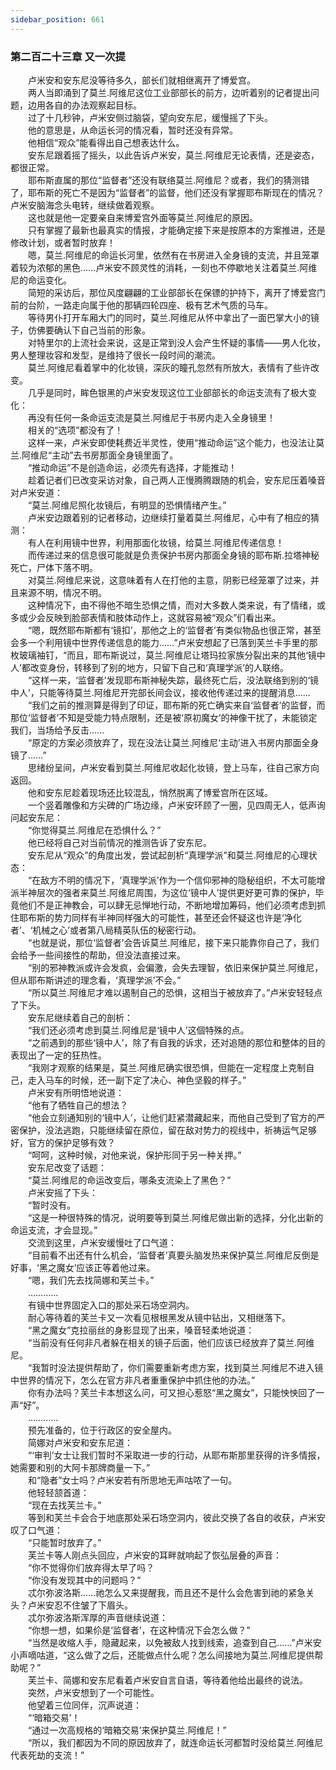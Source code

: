 ```yaml
---
sidebar_position: 661
---
```

### 第二百二十三章 又一次提  


　　卢米安和安东尼没等待多久，部长们就相继离开了博爱宫。  
　　两人当即涌到了莫兰.阿维尼这位工业部部长的前方，边听着别的记者提出问题，边用各自的办法观察起目标。  
　　过了十几秒钟，卢米安侧过脑袋，望向安东尼，缓慢摇了下头。  
　　他的意思是，从命运长河的情况看，暂时还没有异常。  
　　他相信“观众”能看得出自己想表达什么。  
　　安东尼跟着摇了摇头，以此告诉卢米安，莫兰.阿维尼无论表情，还是姿态，都很正常。  
　　耶布斯直属的那位“监督者”还没有联络莫兰.阿维尼？或者，我们的猜测错了，耶布斯的死亡不是因为“监督者”的监督，他们还没有掌握耶布斯现在的情况？卢米安脑海念头电转，继续做着观察。  
　　这也就是他一定要亲自来博爱宫外面等莫兰.阿维尼的原因。  
　　只有掌握了最新也最真实的情报，才能确定接下来是按原本的方案推进，还是修改计划，或者暂时放弃！  
　　嗯，莫兰.阿维尼的命运长河里，依然有在书房进入全身镜的支流，并且笼罩着较为浓郁的黑色……卢米安不顾灵性的消耗，一刻也不停歇地关注着莫兰.阿维尼的命运变化。  
　　简短的采访后，那位风度翩翩的工业部部长在保镖的护持下，离开了博爱宫门前的台阶，一路走向属于他的那辆四轮四座、极有艺术气质的马车。  
　　等待男仆打开车厢大门的同时，莫兰.阿维尼从怀中拿出了一面巴掌大小的镜子，仿佛要确认下自己当前的形象。  
　　对特里尔的上流社会来说，这是正常到没人会产生怀疑的事情——男人化妆，男人整理妆容和发型，是维持了很长一段时间的潮流。  
　　莫兰.阿维尼看着掌中的化妆镜，深灰的瞳孔忽然有所放大，表情有了些许改变。  
　　几乎是同时，眸色银黑的卢米安发现这位工业部部长的命运支流有了极大变化：  
　　再没有任何一条命运支流是莫兰.阿维尼于书房内走入全身镜里！  
　　相关的“选项”都没有了！  
　　这样一来，卢米安即使耗费近半灵性，使用“推动命运”这个能力，也没法让莫兰.阿维尼“主动”去书房那面全身镜里面了。  
　　“推动命运”不是创造命运，必须先有选择，才能推动！  
　　趁着记者们已改变采访对象，自己两人正慢腾腾跟随的机会，安东尼压着嗓音对卢米安道：  
　　“莫兰.阿维尼照化妆镜后，有明显的恐惧情绪产生。”  
　　卢米安边跟着别的记者移动，边继续打量着莫兰.阿维尼，心中有了相应的猜测：  
　　有人在利用镜中世界，利用那面化妆镜，给莫兰.阿维尼传递信息！  
　　而传递过来的信息很可能就是负责保护书房内那面全身镜的耶布斯.拉塔神秘死亡，尸体下落不明。  
　　对莫兰.阿维尼来说，这意味着有人在打他的主意，阴影已经笼罩了过来，并且来源不明，情况不明。  
　　这种情况下，由不得他不暗生恐惧之情，而对大多数人类来说，有了情绪，或多或少会反映到脸部表情和肢体动作上，这就容易被“观众”们看出来。  
　　“嗯，既然耶布斯都有‘镜扣’，那他之上的‘监督者’有类似物品也很正常，甚至会多一个利用镜中世界传递信息的能力……”卢米安想起了已落到芙兰卡手里的那枚玻璃袖钉，“而且，耶布斯说过，莫兰.阿维尼让塔玛拉家族分裂出来的其他‘镜中人’都改变身份，转移到了别的地方，只留下自己和‘真理学派’的人联络。  
　　“这样一来，‘监督者’发现耶布斯神秘失踪，最终死亡后，没法联络到别的‘镜中人’，只能等待莫兰.阿维尼开完部长间会议，接收他传递过来的提醒消息……  
　　“我们之前的推测算是得到了印证，耶布斯的死亡确实来自‘监督者’的监督，而那位‘监督者’不知是受能力特点限制，还是被‘原初魔女’的神像干扰了，未能锁定我们，当场给予反击……  
　　“原定的方案必须放弃了，现在没法让莫兰.阿维尼‘主动’进入书房内那面全身镜了……”  
　　思绪纷呈间，卢米安看到莫兰.阿维尼收起化妆镜，登上马车，往自己家方向返回。  
　　他和安东尼趁着现场还比较混乱，悄然脱离了博爱宫所在区域。  
　　一个竖着雕像和方尖碑的广场边缘，卢米安环顾了一圈，见四周无人，低声询问起安东尼：  
　　“你觉得莫兰.阿维尼在恐惧什么？”  
　　他已经将自己对当前情况的推测告诉了安东尼。  
　　安东尼从“观众”的角度出发，尝试起剖析“真理学派”和莫兰.阿维尼的心理状态：  
　　“在敌方不明的情况下，‘真理学派’作为一个信仰邪神的隐秘组织，不太可能增派半神层次的强者来莫兰.阿维尼周围，为这位‘镜中人’提供更好更可靠的保护，毕竟他们不是正神教会，可以肆无忌惮地行动，不断地增加筹码，他们必须考虑到抓住耶布斯的势力同样有半神同样强大的可能性，甚至还会怀疑这也许是‘净化者’、‘机械之心’或者第八局精英队伍的秘密行动。  
　　“也就是说，那位‘监督者’会告诉莫兰.阿维尼，接下来只能靠你自己了，我们会给予一些间接性的帮助，但没法直接过来。  
　　“别的邪神教派或许会发疯，会偏激，会失去理智，依旧来保护莫兰.阿维尼，但从耶布斯讲述的理念看，‘真理学派’不会。”  
　　“所以莫兰.阿维尼才难以遏制自己的恐惧，这相当于被放弃了。”卢米安轻轻点了下头。  
　　安东尼继续着自己的剖析：  
　　“我们还必须考虑到莫兰.阿维尼是‘镜中人’这個特殊的点。  
　　“之前遇到的那些‘镜中人’，除了有自我的诉求，还对追随的那位和整体的目的表现出了一定的狂热性。  
　　“我刚才观察的结果是，莫兰.阿维尼确实很恐惧，但能在一定程度上克制自己，走入马车的时候，还一副下定了决心、神色坚毅的样子。”  
　　卢米安有所明悟地说道：  
　　“他有了牺牲自己的想法？  
　　“他会立刻通知别的‘镜中人’，让他们赶紧潜藏起来，而他自己受到了官方的严密保护，没法逃跑，只能继续留在原位，留在敌对势力的视线中，祈祷运气足够好，官方的保护足够有效？  
　　“呵呵，这种时候，对他来说，保护形同于另一种关押。”  
　　安东尼改变了话题：  
　　“莫兰.阿维尼的命运改变后，哪条支流染上了黑色？”  
　　卢米安摇了下头：  
　　“暂时没有。  
　　“这是一种很特殊的情况，说明要等到莫兰.阿维尼做出新的选择，分化出新的命运支流，才会显现。”  
　　交流到这里，卢米安缓慢吐了口气道：  
　　“目前看不出还有什么机会，‘监督者’真要头脑发热来保护莫兰.阿维尼反倒是好事，‘黑之魔女’应该正等着他过来。  
　　“嗯，我们先去找简娜和芙兰卡。”  
　　…………  
　　有镜中世界固定入口的那处采石场空洞内。  
　　耐心等待着的芙兰卡又一次看见根根黑发从镜中钻出，又相继落下。  
　　“黑之魔女”克拉丽丝的身影显现了出来，嗓音轻柔地说道：  
　　“当前没有任何非凡者躲在相关的镜子后面，他们应该已经放弃了莫兰.阿维尼。  
　　“我暂时没法提供帮助了，你们需要重新考虑方案，找到莫兰.阿维尼不进入镜中世界的情况下，怎么在官方非凡者重重保护中抓住他的办法。”  
　　你有办法吗？芙兰卡本想这么问，可又担心惹怒“黑之魔女”，只能怏怏回了一声“好”。  
　　…………  
　　预先准备的，位于行政区的安全屋内。  
　　简娜对卢米安和安东尼道：  
　　“‘审判’女士让我们暂时不采取进一步的行动，从耶布斯那里获得的许多情报，她需要和别的大阿卡那牌商量一下。”  
　　和“隐者”女士吗？卢米安若有所思地无声咕哝了一句。  
　　他轻轻颔首道：  
　　“现在去找芙兰卡。”  
　　等到和芙兰卡会合于地底那处采石场空洞内，彼此交换了各自的收获，卢米安叹了口气道：  
　　“只能暂时放弃了。”  
　　芙兰卡等人刚点头回应，卢米安的耳畔就响起了恢弘层叠的声音：  
　　“你不觉得你们放弃得太早了吗？  
　　“你没有发现其中的问题吗？”  
　　忒尔弥波洛斯……祂怎么又来提醒我，而且还不是什么会危害到祂的紧急关头？卢米安忍不住皱了下眉头。  
　　忒尔弥波洛斯浑厚的声音继续说道：  
　　“你想一想，如果伱是‘监督者’，在这种情况下会怎么做？”  
　　“当然是收缩人手，隐藏起来，以免被敌人找到线索，追查到自己……”卢米安小声嘀咕道，“这么做了之后，还能做点什么呢？怎么间接地为莫兰.阿维尼提供帮助呢？”  
　　芙兰卡、简娜和安东尼看着卢米安自言自语，等待着他给出最终的说法。  
　　突然，卢米安想到了一个可能性。  
　　他望着三位同伴，沉声说道：  
　　“‘暗箱交易’！  
　　“通过一次高规格的‘暗箱交易’来保护莫兰.阿维尼！”  
　　“所以，我们都因为不同的原因放弃了，就连命运长河都暂时没给莫兰.阿维尼代表死劫的支流！”  
